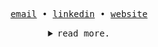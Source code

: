 <p align="center">
    <samp>
        <a href="mailto:yehezkieldio@proton.me" target="_blank">email</a> &#8226;
        <a href="https://www.linkedin.com/in/yehezkiel-dio/" target="_blank">linkedin</a> &#8226;
        <a href="https://eliziel.vercel.app" target="_blank">website</a>
    </samp>
</p>

<details align="center">
<summary><samp>read more.</samp></summary>

<br>

<p align="center">
    <samp>
      <em>tech stack.</em>
      <br>
   </samp><br>
   <img height="25px" src="https://img.shields.io/badge/HTML5-E34F26?style=for-the-badge&logo=html5&logoColor=white" alt="HTML">
   <img height="25px" src="https://img.shields.io/badge/CSS3-1572B6?style=for-the-badge&logo=css3&logoColor=white" alt="CSS3">
   <img height="25px" src="https://img.shields.io/badge/SASS-hotpink.svg?style=for-the-badge&logo=SASS&logoColor=white" alt="SASS">
   <img height="25px" src="https://img.shields.io/badge/javascript-%23323330.svg?style=for-the-badge&logo=javascript&logoColor=%23F7DF1E" alt="JAVASCRIPT">
   <img height="25px" src="https://img.shields.io/badge/typescript-%23007ACC.svg?style=for-the-badge&logo=typescript&logoColor=white" alt="TYPESCRIPT">
   <img height="25px" src="https://img.shields.io/badge/php-%23777BB4.svg?style=for-the-badge&logo=php&logoColor=white" alt="PHP">
   <img height="25px" src="https://img.shields.io/badge/go-%2300ADD8.svg?style=for-the-badge&logo=go&logoColor=white" alt="GO">
   <br>
   <img height="25px" src="https://img.shields.io/badge/node.js-6DA55F?style=for-the-badge&logo=node.js&logoColor=white" alt="NODEJS">
   <img height="25px" src="https://img.shields.io/badge/Next-black?style=for-the-badge&logo=next.js&logoColor=white" alt="NEXT">
   <img height="25px" src="https://img.shields.io/badge/vite-%23646CFF.svg?style=for-the-badge&logo=vite&logoColor=white" alt="VITE">
   <img height="25px" src="https://img.shields.io/badge/react-%2320232a.svg?style=for-the-badge&logo=react&logoColor=%2361DAFB" alt="REACT">
   <img height="25px" src="https://img.shields.io/badge/nestjs-%23E0234E.svg?style=for-the-badge&logo=nestjs&logoColor=white" alt="NESTJS">
   <img height="25px" src="https://img.shields.io/badge/express.js-%23404d59.svg?style=for-the-badge&logo=express&logoColor=%2361DAFB" alt="EXPRESS">
   <img height="25px" src="https://img.shields.io/badge/fastify-%23000000.svg?style=for-the-badge&logo=fastify&logoColor=white" alt="FASTIFY">
   <br>
   <img height="25px" src="https://img.shields.io/badge/Windows-0078D6?style=for-the-badge&logo=windows&logoColor=white" alt="WINDOWS">
   <img height="25px" src="https://img.shields.io/badge/Arch%20Linux-1793D1?logo=arch-linux&logoColor=fff&style=for-the-badge" alt="ARCHLINUX">
   <img height="25px" src="https://img.shields.io/badge/docker-%230db7ed.svg?style=for-the-badge&logo=docker&logoColor=white" alt="DOCKER">
   <img height="25px" src="https://img.shields.io/badge/nx-143055?style=for-the-badge&logo=nx&logoColor=white" alt="NX">
   <img height="25px" src="https://img.shields.io/badge/github%20actions-%232671E5.svg?style=for-the-badge&logo=githubactions&logoColor=white" alt="GITHUB-ACTIONS">
   <img height="25px" src="https://img.shields.io/badge/circle%20ci-%23161616.svg?style=for-the-badge&logo=circleci&logoColor=white" alt="CIRCLECI">
   <br>
   <img height="25px" src="https://img.shields.io/badge/Prisma-3982CE?style=for-the-badge&logo=Prisma&logoColor=white" alt="PRISMA">
   <img height="25px" src="https://img.shields.io/badge/mysql-%2300f.svg?style=for-the-badge&logo=mysql&logoColor=white" alt="MYSQL">
   <img height="25px" src="https://img.shields.io/badge/MariaDB-003545?style=for-the-badge&logo=mariadb&logoColor=white" alt="MARIADB">
   <img height="25px" src="https://img.shields.io/badge/postgres-%23316192.svg?style=for-the-badge&logo=postgresql&logoColor=white" alt="POSTGRES">
   <img height="25px" src="https://img.shields.io/badge/MongoDB-%234ea94b.svg?style=for-the-badge&logo=mongodb&logoColor=white" alt="MONGODB">
   <img height="25px" src="https://img.shields.io/badge/sqlite-%2307405e.svg?style=for-the-badge&logo=sqlite&logoColor=white" alt="SQLITE">
   <br>
   <img height="25px" src="https://img.shields.io/badge/bootstrap-%238511FA.svg?style=for-the-badge&logo=bootstrap&logoColor=white" alt="BOOTSTRAP">
   <img height="25px" src="https://img.shields.io/badge/bulma-00D0B1?style=for-the-badge&logo=bulma&logoColor=white" alt="BULMA">
   <img height="25px" src="https://img.shields.io/badge/chakra-%234ED1C5.svg?style=for-the-badge&logo=chakraui&logoColor=white" alt="CHAKRA">
   <img height="25px" src="https://img.shields.io/badge/tailwindcss-%2338B2AC.svg?style=for-the-badge&logo=tailwind-css&logoColor=white" alt="TAILWINDCSS">
   <br>
    <img height="25px" src="https://img.shields.io/badge/redis-%23DD0031.svg?style=for-the-badge&logo=redis&logoColor=white" alt="REDIS">
   <img height="25px" src="https://img.shields.io/badge/Apache%20Kafka-000?style=for-the-badge&logo=apachekafka" alt="KAKA">
   <img height="25px" src="https://img.shields.io/badge/Rabbitmq-FF6600?style=for-the-badge&logo=rabbitmq&logoColor=white" alt="RABBITMQ">
   <br>
   <img height="25px" src="https://img.shields.io/badge/laravel-%23FF2D20.svg?style=for-the-badge&logo=laravel&logoColor=white" alt="LARAVEL">
   <img height="25px" src="https://img.shields.io/badge/Electron-191970?style=for-the-badge&logo=Electron&logoColor=white" alt="ELECTRON">
   <img height="25px" src="https://img.shields.io/badge/Flutter-%2302569B.svg?style=for-the-badge&logo=Flutter&logoColor=white" alt="FLUTTER">
   <br>
   <img height="25px" src="https://img.shields.io/badge/VS%20Code%20Insiders-35b393.svg?style=for-the-badge&logo=visual-studio-code&logoColor=white" alt="VSCODE">
   <img height="25px" src="https://img.shields.io/badge/GoLand-0f0f0f?&style=for-the-badge&logo=goland&logoColor=white" alt="GOLAND">
</p>

<h2></h2><br>

<p align="center">
    <samp>
      <em>github metrics.</em>
      <br>
   </samp><br>
   <div align="center">

[<img width="390" align="left" alt="Hi" src="https://gist.githubusercontent.com/elizielx/e7b5366719c4e5aaacb3cad1fbc60b5a/raw/general.svg">](#)
[<img width="400" align="right" alt="How are you?" src="https://gist.githubusercontent.com/elizielx/e7b5366719c4e5aaacb3cad1fbc60b5a/raw/achievements.svg">](#)

   </div>

</p>

